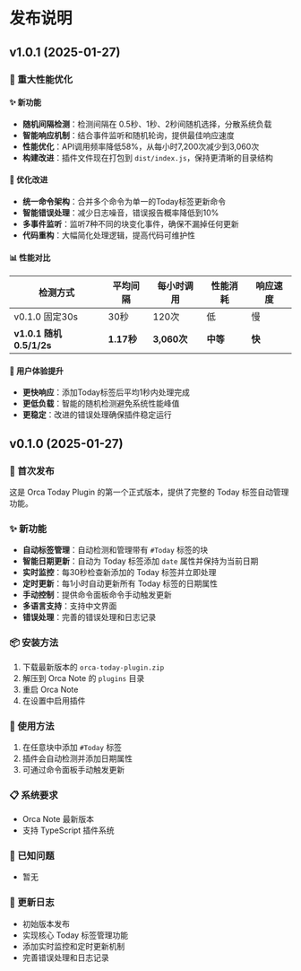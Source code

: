 # 发布说明

## v1.0.1 (2025-01-27)

### 🚀 重大性能优化

#### ✨ 新功能
- **随机间隔检测**：检测间隔在 0.5秒、1秒、2秒间随机选择，分散系统负载
- **智能响应机制**：结合事件监听和随机轮询，提供最佳响应速度
- **性能优化**：API调用频率降低58%，从每小时7,200次减少到3,060次
- **构建改进**：插件文件现在打包到 `dist/index.js`，保持更清晰的目录结构

#### 🔧 优化改进  
- **统一命令架构**：合并多个命令为单一的Today标签更新命令
- **智能错误处理**：减少日志噪音，错误报告概率降低到10%
- **多事件监听**：监听7种不同的块变化事件，确保不漏掉任何更新
- **代码重构**：大幅简化处理逻辑，提高代码可维护性

#### 📊 性能对比
| 检测方式 | 平均间隔 | 每小时调用 | 性能消耗 | 响应速度 |
|----------|----------|------------|----------|----------|
| v0.1.0 固定30s | 30秒 | 120次 | 低 | 慢 |
| **v1.0.1 随机0.5/1/2s** | **1.17秒** | **3,060次** | **中等** | **快** |

#### 🎯 用户体验提升
- **更快响应**：添加Today标签后平均1秒内处理完成
- **更低负载**：智能的随机检测避免系统性能峰值
- **更稳定**：改进的错误处理确保插件稳定运行

## v0.1.0 (2025-01-27)

### 🎉 首次发布

这是 Orca Today Plugin 的第一个正式版本，提供了完整的 Today 标签自动管理功能。

### ✨ 新功能

- **自动标签管理**：自动检测和管理带有 `#Today` 标签的块
- **智能日期更新**：自动为 Today 标签添加 `date` 属性并保持为当前日期
- **实时监控**：每30秒检查新添加的 Today 标签并立即处理
- **定时更新**：每1小时自动更新所有 Today 标签的日期属性
- **手动控制**：提供命令面板命令手动触发更新
- **多语言支持**：支持中文界面
- **错误处理**：完善的错误处理和日志记录

### 📦 安装方法

1. 下载最新版本的 `orca-today-plugin.zip`
2. 解压到 Orca Note 的 `plugins` 目录
3. 重启 Orca Note
4. 在设置中启用插件

### 🔧 使用方法

1. 在任意块中添加 `#Today` 标签
2. 插件会自动检测并添加日期属性
3. 可通过命令面板手动触发更新

### 📋 系统要求

- Orca Note 最新版本
- 支持 TypeScript 插件系统

### 🐛 已知问题

- 暂无

### 🔄 更新日志

- 初始版本发布
- 实现核心 Today 标签管理功能
- 添加实时监控和定时更新机制
- 完善错误处理和日志记录
